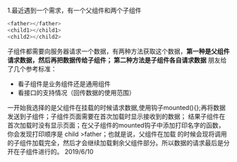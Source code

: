 1.最近遇到一个需求，有一个父组件和两个子组件
```javascript
<father></father>
<child1></child1>
<child2></child2>
```
子组件都需要向服务器请求一个数据，有两种方法获取这个数据，**第一种是父组件请求数据，然后再把数据传给子组件；
第二种方法是子组件各自请求数据** 朋友给了几个参考标准：
- 看子组件是业务组件还是通用组件
- 看接口的支持情况（回传数据的使用范围）

一开始我选择的是父组件在挂载的时候请求数据,使用钩子mounted(){};再将数据发送到子组件；子组件页面需要在首次加载时显示接收到的数据；
结果子组件在首次加载时没有显示页面；在父子组件的mounted钩子中添加打印名字的函数，你会发现打印顺序是  child >father；也就是说，父组件在加载
的时候会现将调用的子组件加载完全，然后才会继续加载剩余父组件部分。所以数据的请求最后是分开在子组件进行的。 2019/6/10
